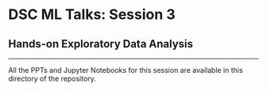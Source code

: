 # DSC ML Talks: Session 3
## Hands-on Exploratory Data Analysis
---

All the PPTs and Jupyter Notebooks for this session are available in this directory of the repository.
